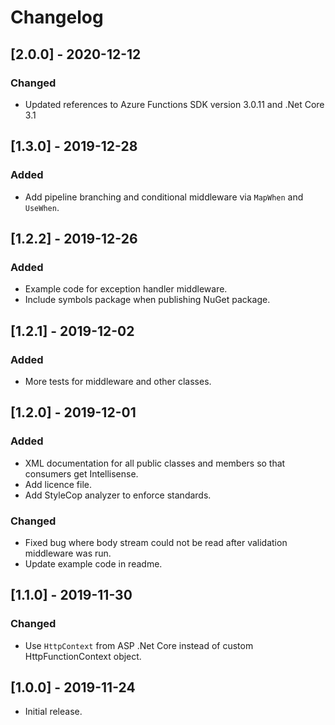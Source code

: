 # Changelog

<a name="2.0.0" />

## [2.0.0] - 2020-12-12

### Changed
 - Updated references to Azure Functions SDK version 3.0.11 and .Net Core 3.1

<a name="1.3.0" />

## [1.3.0] - 2019-12-28

### Added
 - Add pipeline branching and conditional middleware via `MapWhen` and `UseWhen`.

<a name="1.2.2" />

## [1.2.2] - 2019-12-26

### Added
 - Example code for exception handler middleware.
 - Include symbols package when publishing NuGet package.

<a name="1.2.1" />

## [1.2.1] - 2019-12-02

### Added
 - More tests for middleware and other classes.

<a name="1.2.0" />

## [1.2.0] - 2019-12-01

### Added
 - XML documentation for all public classes and members so that consumers get Intellisense.
 - Add licence file.
 - Add StyleCop analyzer to enforce standards.

### Changed
 - Fixed bug where body stream could not be read after validation middleware was run.
 - Update example code in readme.

<a name="1.1.0" />

## [1.1.0] - 2019-11-30

### Changed
 - Use `HttpContext` from ASP .Net Core instead of custom HttpFunctionContext object.

<a name="1.0.0" />

## [1.0.0] - 2019-11-24
 - Initial release.
